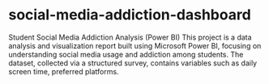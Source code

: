 # social-media-addiction-dashboard
 Student Social Media Addiction Analysis (Power BI) This project is a data analysis and visualization report built using Microsoft Power BI, focusing on understanding social media usage and addiction among students.  The dataset, collected via a structured survey, contains variables such as daily screen time, preferred platforms.
